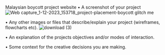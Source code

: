 Malaysian boycott project website
•	A screenshot of your project
 ![Web capture_1-12-2023_153718_project-placement-boycott glitch me](https://github.com/action2764/Malaysian-boycott-project/assets/150757010/e274a2a9-a47d-4475-94b2-1dabdf782bc8)

•	Any other images or files that describe/explain your project (wireframes, flowcharts etc).
![download (3)](https://github.com/action2764/Malaysian-boycott-project/assets/150757010/7841af85-7440-40bb-8831-f91df3911f9f)










•	An explanation of the projects objectives and/or modes of interaction.







•	Some context for the creative decisions you are making.
